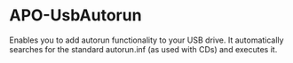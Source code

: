# APO-UsbAutorun
Enables you to add autorun functionality to your USB drive. It automatically searches for the standard autorun.inf (as used with CDs) and executes it.

